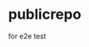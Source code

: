 # publicrepo
for e2e test


















































































































































































































































































































































































































































































































































































































































































































































































































































































































































































































































































































































































































































































































































































































































































































































































































































































































































































































































































































































































































































































































































































































































































































































































































































































































